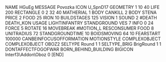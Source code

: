 NAME HGuEg
MESSAGE Povozka
ICON U_SpnD17
GEOMETRY 1 10 40
LIFE     200
RECTANGLE 0 2 32 40
MATHERIAL 1 BODY
CANKILL   2 BODY STENA
PRICE 2 FOOD 25 IRON 10
BUILDSTAGES 125
VISION 1
SOUND 2 #DEATH DEATH_KON
USAGE LIGHTINFANTRY
STANDGROUND
VES 7
INFO 0 24
FORCE 5
ROTATE 16
MOVEBREAK #MOTION_L
RESCONSUMER FOOD 8
UNITRADIUS 72
STANDGROUNDTIME 10
BOIDSMOVING 64 10
FEARSTART 100000
CANBEINFOCUSOFFORMATION
MOTIONSTYLE COMPLEXOBJECT
COMPLEXOBJECT OBOZ2
SELTYPE Round 1 1
SELTYPE_BRIG BrigRound 1 1
DONTAFFECTFOGOFWAR
BORN_BEHIND_BUILDING
BIGICON Interf3\Addon\Oboz 0
[END]
